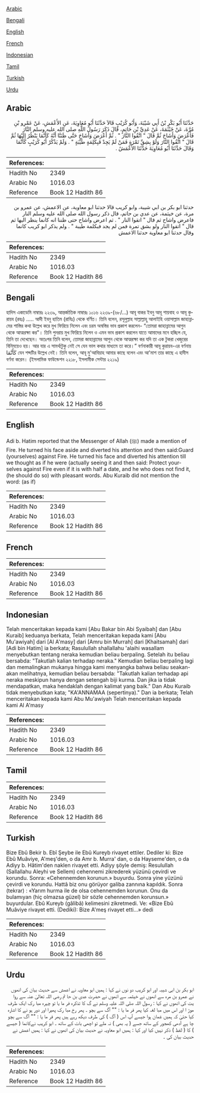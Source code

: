 [Arabic](#arabic)

[Bengali](#bengali)

[English](#english)

[French](#french)

[Indonesian](#indonesian)

[Tamil](#tamil)

[Turkish](#turkish)

[Urdu](#urdu)

## Arabic


<div dir="rtl" lang="ar" style={{fontSize:'larger',backgroundColor:'#f8f9fa',padding:20}}>
حَدَّثَنَا أَبُو بَكْرِ بْنُ أَبِي شَيْبَةَ، وَأَبُو كُرَيْبٍ قَالاَ حَدَّثَنَا أَبُو مُعَاوِيَةَ، عَنِ الأَعْمَشِ، عَنْ عَمْرِو بْنِ مُرَّةَ، عَنْ خَيْثَمَةَ، عَنْ عَدِيِّ بْنِ حَاتِمٍ، قَالَ ذَكَرَ رَسُولُ اللَّهِ صلى الله عليه وسلم النَّارَ فَأَعْرَضَ وَأَشَاحَ ثُمَّ قَالَ ‏"‏ اتَّقُوا النَّارَ ‏"‏ ‏.‏ ثُمَّ أَعْرَضَ وَأَشَاحَ حَتَّى ظَنَنَّا أَنَّهُ كَأَنَّمَا يَنْظُرُ إِلَيْهَا ثُمَّ قَالَ ‏"‏ اتَّقُوا النَّارَ وَلَوْ بِشِقِّ تَمْرَةٍ فَمَنْ لَمْ يَجِدْ فَبِكَلِمَةٍ طَيِّبَةٍ ‏"‏ ‏.‏ وَلَمْ يَذْكُرْ أَبُو كُرَيْبٍ كَأَنَّمَا وَقَالَ حَدَّثَنَا أَبُو مُعَاوِيَةَ حَدَّثَنَا الأَعْمَشُ ‏.‏
</div>
<div style={{backgroundColor:'#f8f9fa',padding:20, marginBottom: 10}}><table> <thead> <tr> <th>References:</th> <th></th> </tr> </thead> <tbody><tr><td>Hadith No</td><td>2349</td></tr><tr><td>Arabic No</td><td>1016.03</td></tr><tr><td>Reference</td><td>Book 12 Hadith 86</td></tr></tbody></table></div>


<div dir="rtl" lang="ar" style={{fontSize:'larger',backgroundColor:'#f8f9fa',padding:20}}>
حدثنا ابو بكر بن ابي شيبة، وابو كريب قالا حدثنا ابو معاوية، عن الاعمش، عن عمرو بن مرة، عن خيثمة، عن عدي بن حاتم، قال ذكر رسول الله صلى الله عليه وسلم النار فاعرض واشاح ثم قال " اتقوا النار " . ثم اعرض واشاح حتى ظننا انه كانما ينظر اليها ثم قال " اتقوا النار ولو بشق تمرة فمن لم يجد فبكلمة طيبة " . ولم يذكر ابو كريب كانما وقال حدثنا ابو معاوية حدثنا الاعمش
</div>
<div style={{backgroundColor:'#f8f9fa',padding:20, marginBottom: 10}}><table> <thead> <tr> <th>References:</th> <th></th> </tr> </thead> <tbody><tr><td>Hadith No</td><td>2349</td></tr><tr><td>Arabic No</td><td>1016.03</td></tr><tr><td>Reference</td><td>Book 12 Hadith 86</td></tr></tbody></table></div>

## Bengali


<div dir="ltr" lang="bn" style={{fontSize:'larger',backgroundColor:'#f8f9fa',padding:20}}>
হাদিস একাডেমি নাম্বারঃ ২২৩৯, আন্তর্জাতিক নাম্বারঃ ১০১৬ ২২৩৯-(৬৮/...) আবূ বাকর ইবনু আবূ শায়বাহ ও আবূ কুরায়ব (রহঃ) ..... আদী ইবনু হাতিম (রাযিঃ) থেকে বর্ণিত। তিনি বলেন, রসূলুল্লাহ সাল্লাল্লাহু আলাইহি ওয়াসাল্লাম জাহান্নামের শাস্তির কথা উল্লেখ করে মুখ ফিরিয়ে নিলেন এবং চরম অস্বস্তির ভাব প্রকাশ করলেন- “তোমরা জাহান্নামের আগুন থেকে আত্মরক্ষা কর"। তিনি পুনরায় মুখ ফিরিয়ে নিলেন ও এমন ভাব প্রকাশ করলেন যাতে আমাদের মনে হচ্ছিল যে, তিনি তা দেখেছেন। অতঃপর তিনি বলেন, তোমরা জাহান্নামের আগুন থেকে আত্মরক্ষা কর যদি তা এক টুকরা খেজুরের বিনিময়েও হয়। আর যার এ সামর্থ্যটুকু নেই সে যেন ভাল কথার মাধ্যমে তা করে।” বর্ণনাকারী আবূ কুরায়ব-এর বর্ণনায় كَأَنَّمَا যেন শব্দটির উল্লেখ নেই। তিনি বলেন, আবূ মু'আবিয়াহ আমার কাছে বলেন এবং আ'মাশ তার কাছে এ হাদীস বর্ণনা করেন। (ইসলামিক ফাউন্ডেশন ২২১৮, ইসলামীক সেন্টার ২২১৯)
</div>
<div style={{backgroundColor:'#f8f9fa',padding:20, marginBottom: 10}}><table> <thead> <tr> <th>References:</th> <th></th> </tr> </thead> <tbody><tr><td>Hadith No</td><td>2349</td></tr><tr><td>Arabic No</td><td>1016.03</td></tr><tr><td>Reference</td><td>Book 12 Hadith 86</td></tr></tbody></table></div>

## English


<div dir="ltr" lang="en" style={{fontSize:'larger',backgroundColor:'#f8f9fa',padding:20}}>
Adi b. Hatim reported that the Messenger of Allah (ﷺ) made a mention of Fire. He turned his face aside and diverted his attention and then said:Guard (yourselves) against Fire. He turned his face and diverted his attention till we thought as if he were (actually seeing it and then said: Protect yourselves against Fire even if it is with half a date, and he who does not find it, (he should do so) with pleasant words. Abu Kuraib did not mention the word: (as if)
</div>
<div style={{backgroundColor:'#f8f9fa',padding:20, marginBottom: 10}}><table> <thead> <tr> <th>References:</th> <th></th> </tr> </thead> <tbody><tr><td>Hadith No</td><td>2349</td></tr><tr><td>Arabic No</td><td>1016.03</td></tr><tr><td>Reference</td><td>Book 12 Hadith 86</td></tr></tbody></table></div>

## French


<div dir="ltr" lang="fr" style={{fontSize:'larger',backgroundColor:'#f8f9fa',padding:20}}>

</div>
<div style={{backgroundColor:'#f8f9fa',padding:20, marginBottom: 10}}><table> <thead> <tr> <th>References:</th> <th></th> </tr> </thead> <tbody><tr><td>Hadith No</td><td>2349</td></tr><tr><td>Arabic No</td><td>1016.03</td></tr><tr><td>Reference</td><td>Book 12 Hadith 86</td></tr></tbody></table></div>

## Indonesian


<div dir="ltr" lang="id" style={{fontSize:'larger',backgroundColor:'#f8f9fa',padding:20}}>
Telah menceritakan kepada kami [Abu Bakar bin Abi Syaibah] dan [Abu Kuraib] keduanya berkata, Telah menceritakan kepada kami [Abu Mu'awiyah] dari [Al A'masy] dari [Amru bin Murrah] dari [Khaitsamah] dari [Adi bin Hatim] ia berkata; Rasulullah shallallahu 'alaihi wasallam menyebutkan tentang neraka kemudian beliau berpaling. Setelah itu beliau bersabda: "Takutlah kalian terhadap neraka." Kemudian beliau berpaling lagi dan memalingkan mukanya hingga kami menyangka bahwa beliau seakan-akan melihatnya, kemudian beliau bersabda: "Takutlah kalian terhadap api neraka meskipun hanya dengan setengah biji kurma. Dan jika ia tidak mendapatkan, maka hendaklah dengan kalimat yang baik." Dan Abu Kuraib tidak menyebutkan kata; "KA'ANNAMAA (sepertinya)." Dan ia berkata; Telah menceritakan kepada kami Abu Mu'awiyah Telah menceritakan kepada kami Al A'masy
</div>
<div style={{backgroundColor:'#f8f9fa',padding:20, marginBottom: 10}}><table> <thead> <tr> <th>References:</th> <th></th> </tr> </thead> <tbody><tr><td>Hadith No</td><td>2349</td></tr><tr><td>Arabic No</td><td>1016.03</td></tr><tr><td>Reference</td><td>Book 12 Hadith 86</td></tr></tbody></table></div>

## Tamil


<div dir="ltr" lang="ta" style={{fontSize:'larger',backgroundColor:'#f8f9fa',padding:20}}>

</div>
<div style={{backgroundColor:'#f8f9fa',padding:20, marginBottom: 10}}><table> <thead> <tr> <th>References:</th> <th></th> </tr> </thead> <tbody><tr><td>Hadith No</td><td>2349</td></tr><tr><td>Arabic No</td><td>1016.03</td></tr><tr><td>Reference</td><td>Book 12 Hadith 86</td></tr></tbody></table></div>

## Turkish


<div dir="ltr" lang="tr" style={{fontSize:'larger',backgroundColor:'#f8f9fa',padding:20}}>
Bize Ebû Bekir b. Ebî Şeybe ile Ebû Kureyb rivayet ettiler. Dediler ki: Bize Ebû Muâviye, A'meş'den, o da Amr b. Murra' dan, o da Hayseme'den, o da Adiyy b. Hâtim'den naklen rivayet etti. Adiyy şöyle demiş: Resulullah (Sallallahu Aleyhi ve Sellem) cehennemi zikrederek yüzünü çevirdi ve korundu. Sonra: «Cehennemden korunun.» buyurdu. Sonra yine yüzünü çevirdi ve korundu. Hattâ biz onu görüyor galiba zannına kapıldık. Sonra (tekrar) : «Yarım hurma ile de olsa cehennemden korunun. Onu da bulamıyan (hiç olmazsa güzel) bir sözle cehennemden korunsun.» buyurdular. Ebû Kureyb (gâlibâ) kelimesini zikretmedi. Ve: «Bize Ebû Muâviye rivayet etti. (Dediki): Bize A'meş rivayet etti...» dedi
</div>
<div style={{backgroundColor:'#f8f9fa',padding:20, marginBottom: 10}}><table> <thead> <tr> <th>References:</th> <th></th> </tr> </thead> <tbody><tr><td>Hadith No</td><td>2349</td></tr><tr><td>Arabic No</td><td>1016.03</td></tr><tr><td>Reference</td><td>Book 12 Hadith 86</td></tr></tbody></table></div>

## Urdu


<div dir="rtl" lang="ur" style={{fontSize:'larger',backgroundColor:'#f8f9fa',padding:20}}>
ابو بکر بن ابی شیبہ اور ابو کریب دو نوں نے کہا : ہمیں ابو معاویہ نے اعمش سے حدیث بیان کی انھوں نے عمرو بن مرہ سے انھوں نے خیثمہ سے انھوں نے حضرت عدی بن حا تم رضی اللہ تعالیٰ عنہ سے روا یت کی انھوں نے کہا : رسول اللہ صلی اللہ علیہ وسلم نے گ کا تذکرہ فر ما یا تو چہرہ مبا رک ایک طرف موڑ ا اور اس میں مبا لغہ کیا پھر فر ما یا : "" آگ سے بچو ۔ پھر رخ مبا رک پھیرا اور دور ہو نے کا اشارہ کیا حتیٰ کہ ہمیں غمان ہوا جیسے آپ اس ( آگ ) کی طرف دیکھ رہے ہیں پھر فر ما یا : "" آگ سے بچو چا ہے آدھی کھجور کے ساتھ جسے ( یہ بھی ) نہ ملے تو اچھی بات کے ساتھ ۔ ابو کریب نےكانما ( جیسے ) کا ( لفظ ) ذکر نہیں کیا اور کہا : ہمیں ابو معاویہ نے حدیث بیان کی انھوں نے کہا : ہمیں اعمش نے حدیث بیان کی ۔
</div>
<div style={{backgroundColor:'#f8f9fa',padding:20, marginBottom: 10}}><table> <thead> <tr> <th>References:</th> <th></th> </tr> </thead> <tbody><tr><td>Hadith No</td><td>2349</td></tr><tr><td>Arabic No</td><td>1016.03</td></tr><tr><td>Reference</td><td>Book 12 Hadith 86</td></tr></tbody></table></div>